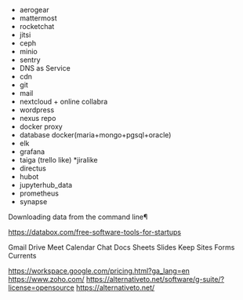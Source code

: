 * aerogear
* mattermost
* rocketchat
* jitsi
* ceph
* minio
* sentry
* DNS as Service
* cdn
* git
* mail
* nextcloud + online collabra
* wordpress
* nexus repo
* docker proxy
* database docker(maria+mongo+pgsql+oracle)
* elk
* grafana
* taiga (trello like)
*jiralike
* directus
* hubot
* jupyterhub_data
* prometheus
* synapse 

Downloading data from the command line¶

https://databox.com/free-software-tools-for-startups

Gmail
Drive
Meet
Calendar
Chat
Docs
Sheets
Slides
Keep
Sites
Forms
Currents

https://workspace.google.com/pricing.html?ga_lang=en
https://www.zoho.com/
https://alternativeto.net/software/g-suite/?license=opensource
https://alternativeto.net/
